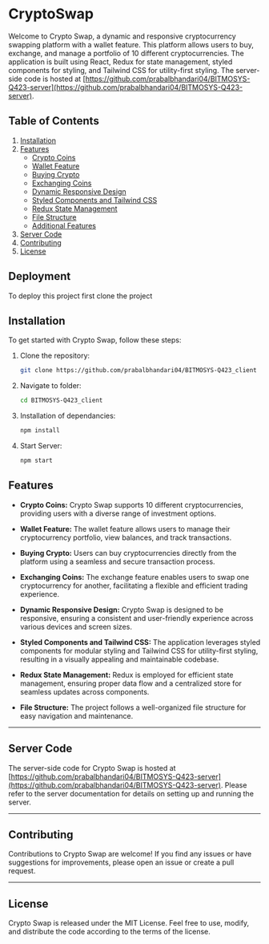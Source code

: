
# CryptoSwap


Welcome to Crypto Swap, a dynamic and responsive cryptocurrency swapping platform with a wallet feature. This platform allows users to buy, exchange, and manage a portfolio of 10 different cryptocurrencies. The application is built using React, Redux for state management, styled components for styling, and Tailwind CSS for utility-first styling. The server-side code is hosted at [https://github.com/prabalbhandari04/BITMOSYS-Q423-server](https://github.com/prabalbhandari04/BITMOSYS-Q423-server).





## Table of Contents
1. [Installation](#installation)
2. [Features](#features)
   - [Crypto Coins](#crypto-coins)
   - [Wallet Feature](#wallet-feature)
   - [Buying Crypto](#buying-crypto)
   - [Exchanging Coins](#exchanging-coins)
   - [Dynamic Responsive Design](#dynamic-responsive-design)
   - [Styled Components and Tailwind CSS](#styled-components-and-tailwind-css)
   - [Redux State Management](#redux-state-management)
   - [File Structure](#file-structure)
   - [Additional Features](#additional-features)
3. [Server Code](#server-code)
4. [Contributing](#contributing)
5. [License](#license)

## Deployment

To deploy this project first clone the project

## Installation

To get started with Crypto Swap, follow these steps:

1. Clone the repository:

   ```bash
   git clone https://github.com/prabalbhandari04/BITMOSYS-Q423_client

2. Navigate to folder:

   ```bash
   cd BITMOSYS-Q423_client

2. Installation of dependancies:

   ```bash
   npm install


2. Start Server:

   ```bash
   npm start

## Features

- **Crypto Coins:**
  Crypto Swap supports 10 different cryptocurrencies, providing users with a diverse range of investment options.

- **Wallet Feature:**
  The wallet feature allows users to manage their cryptocurrency portfolio, view balances, and track transactions.

- **Buying Crypto:**
  Users can buy cryptocurrencies directly from the platform using a seamless and secure transaction process.

- **Exchanging Coins:**
  The exchange feature enables users to swap one cryptocurrency for another, facilitating a flexible and efficient trading experience.

- **Dynamic Responsive Design:**
  Crypto Swap is designed to be responsive, ensuring a consistent and user-friendly experience across various devices and screen sizes.

- **Styled Components and Tailwind CSS:**
  The application leverages styled components for modular styling and Tailwind CSS for utility-first styling, resulting in a visually appealing and maintainable codebase.

- **Redux State Management:**
  Redux is employed for efficient state management, ensuring proper data flow and a centralized store for seamless updates across components.

- **File Structure:**
  The project follows a well-organized file structure for easy navigation and maintenance.

---

## Server Code

The server-side code for Crypto Swap is hosted at [https://github.com/prabalbhandari04/BITMOSYS-Q423-server](https://github.com/prabalbhandari04/BITMOSYS-Q423-server). Please refer to the server documentation for details on setting up and running the server.

---

## Contributing

Contributions to Crypto Swap are welcome! If you find any issues or have suggestions for improvements, please open an issue or create a pull request.

---

## License

Crypto Swap is released under the MIT License. Feel free to use, modify, and distribute the code according to the terms of the license.
